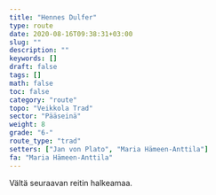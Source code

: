 ```yaml
---
title: "Hennes Dulfer"
type: route
date: 2020-08-16T09:38:31+03:00
slug: ""
description: ""
keywords: []
draft: false
tags: []
math: false
toc: false
category: "route"
topo: "Veikkola Trad"
sector: "Pääseinä"
weight: 8
grade: "6-"
route_type: "trad"
setters: ["Jan von Plato", "Maria Hämeen-Anttila"]
fa: "Maria Hämeen-Anttila"
---
```


Vältä seuraavan reitin halkeamaa.
